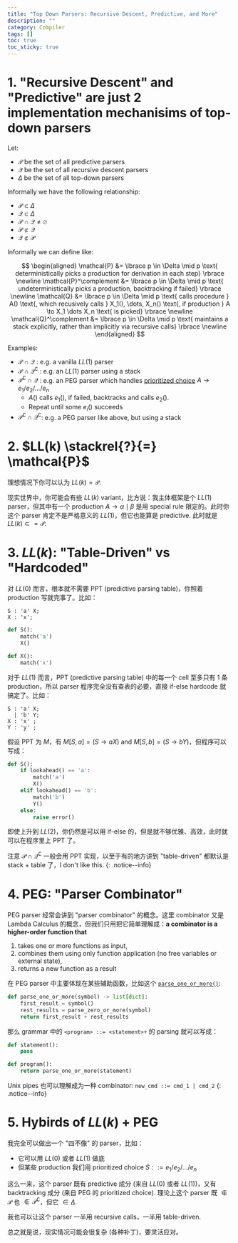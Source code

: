 ```yaml
---
title: "Top Down Parsers: Recursive Descent, Predictive, and More"
description: ""
category: Compiler
tags: []
toc: true
toc_sticky: true
---
```


# 1. "Recursive Descent" and "Predictive" are just 2 implementation mechanisims of top-down parsers

Let:

- $\mathcal{P}$ be the set of all predictive parsers
- $\mathcal{Q}$ be the set of all recursive descent parsers
- $\Delta$ be the set of all top-down parsers

Informally we have the following relationship:

- $\mathcal{P} \subset \Delta$
- $\mathcal{Q} \subset \Delta$
- $\mathcal{P} \cap \mathcal{Q} \neq \varnothing$
- $\mathcal{P} \not \subset \mathcal{Q}$
- $\mathcal{Q} \not \subset \mathcal{P}$

Informally we can define like:

$$
\begin{aligned}
\mathcal{P} &= \lbrace p \in \Delta \mid p \text{ deterministically picks a production for derivation in each step} \rbrace \newline
\mathcal{P}^\complement &= \lbrace p \in \Delta \mid p \text{ undeterministically picks a production, backtracking if failed} \rbrace \newline
\mathcal{Q} &= \lbrace p \in \Delta \mid p \text{ calls procedure } A() \text{, which recusively calls } X_1(), \dots, X_n() \text{, if production } A \to X_1 \dots X_n \text{ is picked} \rbrace \newline
\mathcal{Q}^\complement &= \lbrace p \in \Delta \mid p \text{ maintains
a stack explicitly, rather than implicitly via recursive calls} \rbrace \newline
\end{aligned}
$$

Examples:

- $\mathcal{P} \cap \mathcal{Q}$ : e.g. a vanilla $LL(1)$ parser
- $\mathcal{P} \cap \mathcal{Q}^\complement$ : e.g. an $LL(1)$ parser using a stack
- $\mathcal{P}^\complement \cap \mathcal{Q}$ : e.g. an PEG parser which handles [prioritized choice](/compiler/2025/03/14/peg-parsing-expression-grammars#341-e_1--e_2-%E4%B8%8E-backtracking) $A \to e_1 / e_2 / \dots / e_n$
    - $A()$ calls $e_1()$, if failed, backtracks and calls $e_2()$.
    - Repeat until some $e_i()$ succeeds
- $\mathcal{P}^\complement \cap \mathcal{Q}^\complement$: e.g. a PEG parser like above, but using a stack

# 2. $LL(k) \stackrel{?}{=} \mathcal{P}$

理想情况下你可以认为 $LL(k) = \mathcal{P}$.

现实世界中，你可能会有些 $LL(k)$ variant，比方说：我主体框架是个 $LL(1)$ parser，但其中有一个 production $A \to \alpha \mid \beta$ 是用 special rule 限定的。此时你这个 parser 肯定不是严格意义的 $LL(1)$，但它也能算是 predictive. 此时就是 $LL(k) \subset= \mathcal{P}$.

# 3. $LL(k)$: "Table-Driven" vs "Hardcoded"

对 $LL(0)$ 而言，根本就不需要 PPT (predictive parsing table)，你照着 production 写就完事了。比如：

```g4
S : 'a' X;
X : 'x';
```

```python
def S():
    match('a')
    X()

def X():
    match('x')
```

对于 $LL(1)$ 而言，PPT (predictive parsing table) 中的每一个 cell 至多只有 1 条 production，所以 parser 程序完全没有查表的必要，直接 if-else hardcode 就搞定了。比如：

```g4
S : 'a' X;
  | 'b' Y;
X : 'x' ;
Y : 'y' ;
```

假设 PPT 为 $M$，有 $M[S, a] = (S \to aX)$ and $M[S, b] = (S \to bY)$，但程序可以写成：

```python
def S():
    if lookahead() == 'a':
        match('a')
        X()
    elif lookahead() == 'b':
        match('b')
        Y()
    else:
        raise error()
```

即使上升到 $LL(2)$，你仍然是可以用 if-else 的，但是就不够优雅、高效，此时就可以在程序里上 PPT 了。

注意 $\mathcal{P} \cap \mathcal{Q}^\complement$ 一般会用 PPT 实现，以至于有的地方讲到 "table-driven" 都默认是 stack + table 了，I don't like this.
{: .notice--info}

# 4. PEG: "Parser Combinator"

PEG parser 经常会讲到 "parser combinator" 的概念。这里 combinator 又是 Lambda Calculus 的概念，但我们只用把它简单理解成：**a combinator is a higher-order function that**

1. takes one or more functions as input,
2. combines them using only function application (no free variables or external state),
3. returns a new function as a result

在 PEG parser 中主要体现在某些辅助函数，比如这个 [`parse_one_or_more()`](https://github.com/erikyao/toy_peg_parser/blob/main/src/peg_parser.py#L99C9-L99C26):

```python
def parse_one_or_more(symbol) -> list[dict]:
    first_result = symbol()
    rest_results = parse_zero_or_more(symbol)
    return first_result + rest_results
```

那么 grammar 中的 `<program> ::= <statement>+` 的 parsing 就可以写成：

```python
def statement():
    pass

def program():
    return parse_one_or_more(statement)
```

Unix pipes 也可以理解成为一种 combinator: `new_cmd ::= cmd_1 | cmd_2`
{: .notice--info}

# 5. Hybirds of $LL(k)$ + PEG

我完全可以做出一个 "四不像" 的 parser，比如：

- 它可以用 $LL(0)$ 或者 $LL(1)$ 做底
- 但某些 production 我们用 prioritized choice $S ::= e_1 / e_2 / \dots / e_n$

这么一来，这个 parser 既有 predictive 成分 (来自 $LL(0)$ 或者 $LL(1)$)，又有 backtracking 成分 (来自 PEG 的 prioritized choice). 理论上这个 parser 既 $\not \in \mathcal{P}$ 也 $\not \in \mathcal{P}^\complement$，但它 $\in \Delta$.

我也可以让这个 parser 一半用 recursive calls，一半用 table-driven. 

总之就是说，现实情况可能会很复杂 (各种补丁)，要灵活应对。